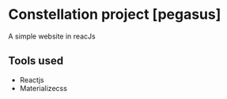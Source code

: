 # Constellation project [pegasus]
 A simple website in reacJs
 ## Tools used
 * Reactjs
 * Materializecss

